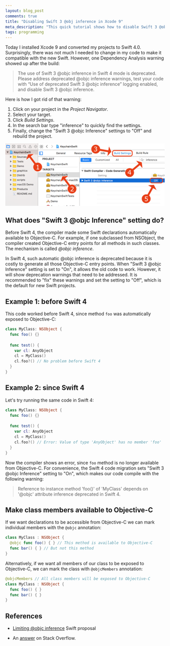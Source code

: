 ```yaml
---
layout: blog_post
comments: true
title: "Disabling Swift 3 @obj inference in Xcode 9"
meta_description: "This quick tutorial shows how to disable Swift 3 @obj inference in Xcode 9 and prevent build warnings from showing up."
tags: programming
---
```


Today I installed Xcode 9 and converted my projects to Swift 4.0. Surprisingly, there was not much I needed to change in my code to make it compatible with the new Swift. However, one Dependency Analysis warning showed up after the build:

> The use of Swift 3 @objc inference in Swift 4 mode is deprecated. Please address deprecated @objc inference warnings, test your code with “Use of deprecated Swift 3 @objc inference” logging enabled, and disable Swift 3 @objc inference.

Here is how I got rid of that warning:

1. Click on your project in the *Project Navigator*.
1. Select your target.
1. Click *Build Settings*.
1. In the search bar type "inference" to quickly find the settings.
1. Finally, change the "Swift 3 @objc Inference" settings to "Off" and rebuild the project.

<img src='/image/blog/2017-06-06-disabling-swift3-objc-inference-in-xcode9/disable-swift-3-objc-inference-xcode9.png' alt='Disabling Swift 3 @objc inrefence in Xcode 9' class='isMax100PercentWide hasBorderShade90'>

## What does "Swift 3 @objc Inference" setting do?

Before Swift 4, the compiler made some Swift declarations automatically available to Objective-C. For example, if one subclassed from NSObject, the compiler created Objective-C entry points for all methods in such classes. The mechanism is called *@objc inference*.

In Swift 4, such automatic @objc inference is deprecated because it is costly to generate all those Objective-C entry points. When "Swift 3 @objc Inference" setting is set to "On", it allows the old code to work. However, it will show deprecation warnings that need to be addressed. It is recommended to "fix" these warnings and set the setting to "Off", which is the default for new Swift projects.


## Example 1: before Swift 4

This code worked before Swift 4, since method `foo` was automatically exposed to Objective-C:

```Swift
class MyClass: NSObject {
  func foo() {}

  func test() {
    var cl: AnyObject
    cl = MyClass()
    cl.foo?() // No problem before Swift 4
  }
}
```

## Example 2: since Swift 4

Let's try running the same code in Swift 4:


```Swift
class MyClass: NSObject {
  func foo() {}

  func test() {
    var cl: AnyObject
    cl = MyClass()
    cl.foo?() // Error: Value of type 'AnyObject' has no member 'foo'
  }
}
```

Now the compiler shows an error, since `foo` method is no longer available  from Objective-C. For convenience, the Swift 4 code migration sets "Swift 3 @objc Inference" setting to "On", which makes our code compile with the following warning:

> Reference to instance method 'foo()' of 'MyClass' depends on '@objc' attribute inference deprecated in Swift 4.

## Make class members available to Objective-C

If we want declarations to be accessible from Objective-C we can mark individual members with the `@objc` annotation:

```Swift
class MyClass : NSObject {
  @objc func foo() { } // This method is available to Objective-C
  func bar() { } // But not this method
}
```

Alternatively, if we want all members of our class to be exposed to Objective-C, we can mark the class with `@objcMembers` annotation:

```Swift
@objcMembers // All class members will be exposed to Objective-C
class MyClass : NSObject {
  func foo() { }
  func bar() { }
}
```


## References

* [Limiting @objc inference](https://github.com/apple/swift-evolution/blob/master/proposals/0160-objc-inference.md) Swift proposal

* An [answer](https://stackoverflow.com/a/44380886/297131) on Stack Overflow.


